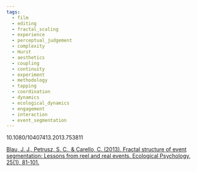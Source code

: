 ```yaml
---
tags:
  - film
  - editing
  - fractal_scaling
  - experience
  - perceptual_judgement
  - complexity
  - Hurst
  - aesthetics
  - coupling
  - continuity
  - experiment
  - methodology
  - tapping
  - coordination
  - dynamics
  - ecological_dynamics
  - engagement
  - interaction
  - event_segmentation
---
```

10.1080/10407413.2013.753811

[Blau, J. J., Petrusz, S. C., & Carello, C. (2013). Fractal structure of event segmentation: Lessons from reel and real events. Ecological Psychology, 25(1), 81-101.](https://www.tandfonline.com/doi/abs/10.1080/10407413.2013.753811)